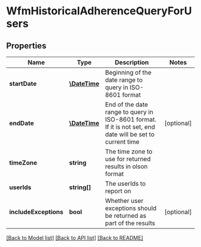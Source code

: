 # WfmHistoricalAdherenceQueryForUsers

## Properties
Name | Type | Description | Notes
------------ | ------------- | ------------- | -------------
**startDate** | [**\DateTime**](\DateTime.md) | Beginning of the date range to query in ISO-8601 format | 
**endDate** | [**\DateTime**](\DateTime.md) | End of the date range to query in ISO-8601 format. If it is not set, end date will be set to current time | [optional] 
**timeZone** | **string** | The time zone to use for returned results in olson format | 
**userIds** | **string[]** | The userIds to report on | 
**includeExceptions** | **bool** | Whether user exceptions should be returned as part of the results | [optional] 

[[Back to Model list]](../README.md#documentation-for-models) [[Back to API list]](../README.md#documentation-for-api-endpoints) [[Back to README]](../README.md)


